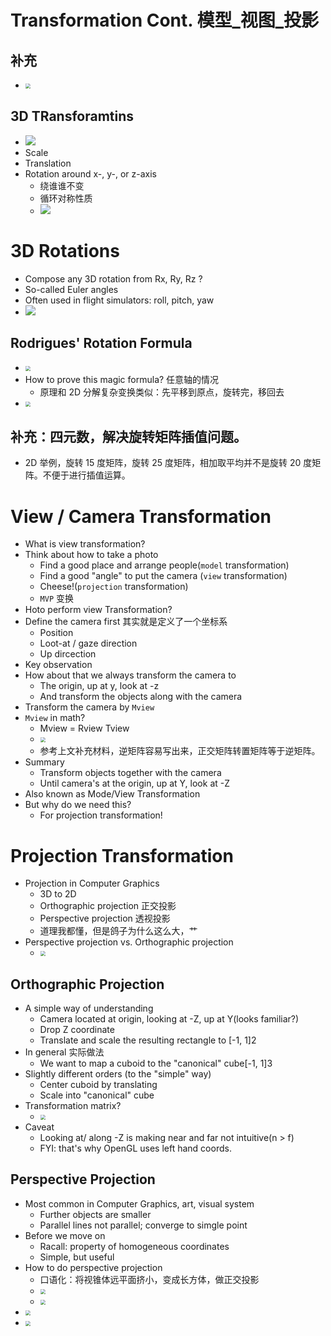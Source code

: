 # Transformation Cont. 模型_视图_投影

## 补充
* <img src="Media/变换_模型_视图_投影/2020-09-23-23-33-53.png" style="zoom:50%;" />

## 3D TRansforamtins
* ![](Media/变换_模型_视图_投影/2021-01-31-01-40-01.png)
* Scale
* Translation
* Rotation around x-, y-, or z-axis
  * 绕谁谁不变
  * 循环对称性质
  * ![](Media/变换_模型_视图_投影/2021-01-31-01-28-47.png)

# 3D Rotations
* Compose any 3D rotation from Rx, Ry, Rz ?
* So-called Euler angles
* Often used in flight simulators: roll, pitch, yaw 
* ![](Media/变换_模型_视图_投影/2021-01-31-01-29-37.png)

## Rodrigues' Rotation Formula
* <img src="Media/变换_模型_视图_投影/2020-09-23-23-35-32.png" style="zoom:50%;" />
* How to prove this magic formula? 任意轴的情况
  * 原理和 2D 分解复杂变换类似：先平移到原点，旋转完，移回去
* <img src="Media/变换_模型_视图_投影/2020-09-23-23-35-18.png" style="zoom:50%;" />

## 补充：四元数，解决旋转矩阵插值问题。
* 2D 举例，旋转 15 度矩阵，旋转 25 度矩阵，相加取平均并不是旋转 20 度矩阵。不便于进行插值运算。

# View / Camera Transformation
* What is view transformation?
* Think about how to take a photo
  * Find a good place and arrange people(`model` transformation)
  * Find a good "angle" to put the camera (`view` transformation)
  * Cheese!(`projection` transformation)
  * `MVP` 变换
* Hoto perform view Transformation?
* Define the camera first 其实就是定义了一个坐标系
  * Position
  * Loot-at / gaze direction
  * Up dircection
* Key observation
* How about that we always transform the camera to 
  * The origin, up at y, look at -z
  * And transform the objects along with the camera
* Transform the camera by `Mview`
* `Mview` in math?
  * Mview = Rview Tview
  * <img src="Media/变换_模型_视图_投影/2020-09-23-23-56-31.png" style="zoom:50%;" />
  * 参考上文补充材料，逆矩阵容易写出来，正交矩阵转置矩阵等于逆矩阵。
* Summary
  * Transform objects together with the camera
  * Until camera's at the origin, up at Y, look at -Z
* Also known as Mode/View Transformation
* But why do we need this?
  * For projection transformation!

# Projection Transformation
* Projection in Computer Graphics
  * 3D to 2D
  * Orthographic projection 正交投影
  * Perspective projection 透视投影
  * 道理我都懂，但是鸽子为什么这么大，艹
* Perspective projection vs. Orthographic projection
  * <img src="Media/变换_模型_视图_投影/2020-09-24-00-18-32.png" style="zoom:50%;" />

## Orthographic Projection
* A simple way of understanding
  * Camera located at origin, looking at -Z, up at Y(looks familiar?)
  * Drop Z coordinate
  * Translate and scale the resulting rectangle to [-1, 1]2
* In general 实际做法
  * We want to map a cuboid to the "canonical" cube[-1, 1]3
* Slightly different orders (to the "simple" way)
  * Center cuboid by translating
  * Scale into "canonical" cube
* Transformation matrix?
  * <img src="Media/变换_模型_视图_投影/2020-09-24-00-25-54.png" style="zoom:50%;" />
* Caveat
  * Looking at/ along -Z is making near and far not intuitive(n > f)
  * FYI: that's why OpenGL uses left hand coords.

## Perspective Projection
* Most common in Computer Graphics, art, visual system
  * Further objects are smaller
  * Parallel lines not parallel; converge to simgle point
* Before we move on
  * Racall: property of homogeneous coordinates
  * Simple, but useful
* How to do perspective projection
  * 口语化：将视锥体远平面挤小，变成长方体，做正交投影
  * <img src="Media/变换_模型_视图_投影/2020-09-24-00-36-29.png" style="zoom:50%;" />
  * <img src="Media/变换_模型_视图_投影/2020-09-26-22-57-04.png" style="zoom:50%;" />
* <img src="Media/变换_模型_视图_投影/2020-09-26-22-30-41.png" style="zoom:50%;" />
* <img src="Media/变换_模型_视图_投影/2020-09-24-00-54-34.png" style="zoom:50%;" />

